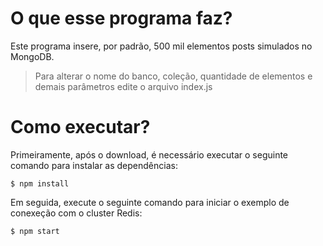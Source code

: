 # O que esse programa faz?

Este programa insere, por padrão, 500 mil elementos posts simulados no MongoDB. 

> Para alterar o nome do banco, coleção, quantidade de elementos e demais parâmetros edite o arquivo index.js

# Como executar?

Primeiramente, após o download, é necessário executar o seguinte comando para instalar as dependências:

```shell
$ npm install
```
Em seguida, execute o seguinte comando para iniciar o exemplo de conexeção com o cluster Redis:

```shell
$ npm start 
```